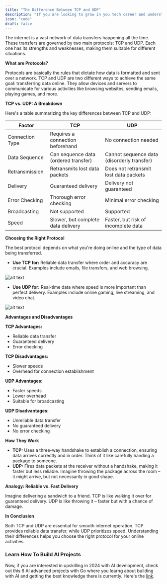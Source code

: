 ```yaml
---
title: "The Difference Between TCP and UDP"
description: "If you are looking to grow in you tech career and understand system design indepth, this guide is for you."
icon: "code"
draft: false
---
```


The internet is a vast network of data transfers happening all the time. These transfers are governed by two main protocols: TCP and UDP. Each one has its strengths and weaknesses, making them suitable for different situations.

**What are Protocols?**

Protocols are basically the rules that dictate how data is formatted and sent over a network. TCP and UDP are two different ways to achieve the same goal: transferring data online. They allow devices and servers to communicate for various activities like browsing websites, sending emails, playing games, and more.

**TCP vs. UDP: A Breakdown**

Here's a table summarizing the key differences between TCP and UDP:

| Factor          | TCP                                 | UDP                                   |
|----------------|------------------------------------|-----------------------------------------|
| Connection Type | Requires a connection beforehand     | No connection needed                    |
| Data Sequence  | Can sequence data (ordered transfer) | Cannot sequence data (disorderly transfer) |
| Retransmission  | Retransmits lost data packets        | Does not retransmit lost data packets     |
| Delivery        | Guaranteed delivery                   | Delivery not guaranteed                  |
| Error Checking  | Thorough error checking               | Minimal error checking                   |
| Broadcasting   | Not supported                         | Supported                               |
| Speed           | Slower, but complete data delivery  | Faster, but risk of incomplete data      |

**Choosing the Right Protocol**

The best protocol depends on what you're doing online and the type of data being transferred.

* **Use TCP for:** Reliable data transfer where order and accuracy are crucial. Examples include emails, file transfers, and web browsing.

![alt text](https://i.imgur.com/ANKW1ui.png)

* **Use UDP for:** Real-time data where speed is more important than perfect delivery. Examples include online gaming, live streaming, and video chat.

![alt text](https://i.imgur.com/PSWSInH.png)

**Advantages and Disadvantages**

**TCP Advantages:**

* Reliable data transfer
* Guaranteed delivery
* Error checking

**TCP Disadvantages:**

* Slower speeds
* Overhead for connection establishment

**UDP Advantages:**

* Faster speeds
* Lower overhead
* Suitable for broadcasting

**UDP Disadvantages:**

* Unreliable data transfer
* No guaranteed delivery
* No error checking

**How They Work**

* **TCP:** Uses a three-way handshake to establish a connection, ensuring data arrives correctly and in order. Think of it like carefully handing a package to someone.
* **UDP:** Fires data packets at the receiver without a handshake, making it faster but less reliable. Imagine throwing the package across the room – it might arrive, but not necessarily in good shape.

**Analogy: Reliable vs. Fast Delivery**

Imagine delivering a sandwich to a friend. TCP is like walking it over for guaranteed delivery. UDP is like throwing it – faster but with a chance of damage.

**In Conclusion**

Both TCP and UDP are essential for smooth internet operation. TCP provides reliable data transfer, while UDP prioritizes speed. Understanding their differences helps you choose the right protocol for your online activities.


### Learn How To Build AI Projects

Now, if you are interested in upskilling in 2024 with AI development, check out this 6 AI advanced projects with Go where you learng about building with AI and getting the best knowledge there is currently. Here's the [link](https://akhilsharmatech.gumroad.com/l/zgxqq).